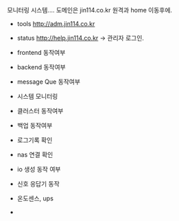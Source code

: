 모니터링 시스템.... 도메인은 jin114.co.kr 원격과 home 이동후에.

- tools http://adm.jin114.co.kr
- status http://help.jin114.co.kr -> 관리자 로그인.
  

- frontend 동작여부
- backend 동작여부
- message Que 동작여부
- 시스템 모니터링
- 클러스터 동작여부
- 백업 동작여부
- 로그기록 확인
- nas 연결 확인
- io 생성 동작 여부
- 신호 응답기 동작
- 온도센스, ups
- 
